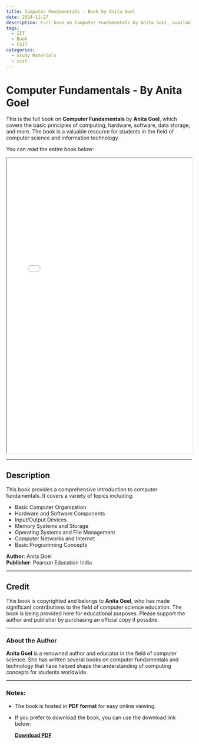 ```yaml
---
title: Computer Fundamentals - Book by Anita Goel
date: 2024-11-27
description: Full book on Computer Fundamentals by Anita Goel, available for online reading.
tags:
  - IIT
  - Book
  - CSIT
categories:
  - Study Materials
  - csit
---
```


# Computer Fundamentals - By Anita Goel

This is the full book on **Computer Fundamentals** by **Anita Goel**, which covers the basic principles of computing, hardware, software, data storage, and more. The book is a valuable resource for students in the field of computer science and information technology.

You can read the entire book below:

<iframe 
    src="/downloads/CSIT/Sem1/IIT/computer+fundamentals+by+anita+goel+full+book.pdf" 
    width="100%" 
    height="800px">
</iframe>

---

## Description
This book provides a comprehensive introduction to computer fundamentals. It covers a variety of topics including:

- Basic Computer Organization
- Hardware and Software Components
- Input/Output Devices
- Memory Systems and Storage
- Operating Systems and File Management
- Computer Networks and Internet
- Basic Programming Concepts

**Author**: Anita Goel  
**Publisher**: Pearson Education India

---

## Credit
This book is copyrighted and belongs to **Anita Goel**, who has made significant contributions to the field of computer science education. The book is being provided here for educational purposes. Please support the author and publisher by purchasing an official copy if possible.

---

### About the Author
**Anita Goel** is a renowned author and educator in the field of computer science. She has written several books on computer fundamentals and technology that have helped shape the understanding of computing concepts for students worldwide.

---

### Notes:
- The book is hosted in **PDF format** for easy online viewing.
- If you prefer to download the book, you can use the download link below:
  
  **[Download PDF](/downloads/CSIT/Sem1/IIT/computer+fundamentals+by+anita+goel+full+book.pdf)**
